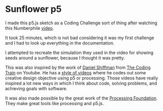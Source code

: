 # Sunflower p5

I made this p5.js sketch as a Coding Challenge sort of thing after watching this Numberphile [video](https://www.youtube.com/watch?v=sj8Sg8qnjOg).

It took 25 minutes, which is not bad considering it was my first challenge and I had to look up everything in the documentation.

I attempted to recreate the simulation they used in the video for showing seeds around a sunflower, because I thought it was pretty.

This was also inspired by the work of [Daniel Shiffman](http://thecodingtrain.com/) from [The Coding Train](https://www.youtube.com/user/shiffman) on Youtube. He has a [style of videos](https://www.youtube.com/playlist?list=PLRqwX-V7Uu6ZiZxtDDRCi6uhfTH4FilpH) where he codes out some creative design objective using p5 or processing. Those videos have really inspired a lot new ways in which I think about code, solving problems, and achieving goals with software.

It was also made possible by the great work of the [Processing Foundation](http://processing.org). They make great tools like processing and p5.js.
